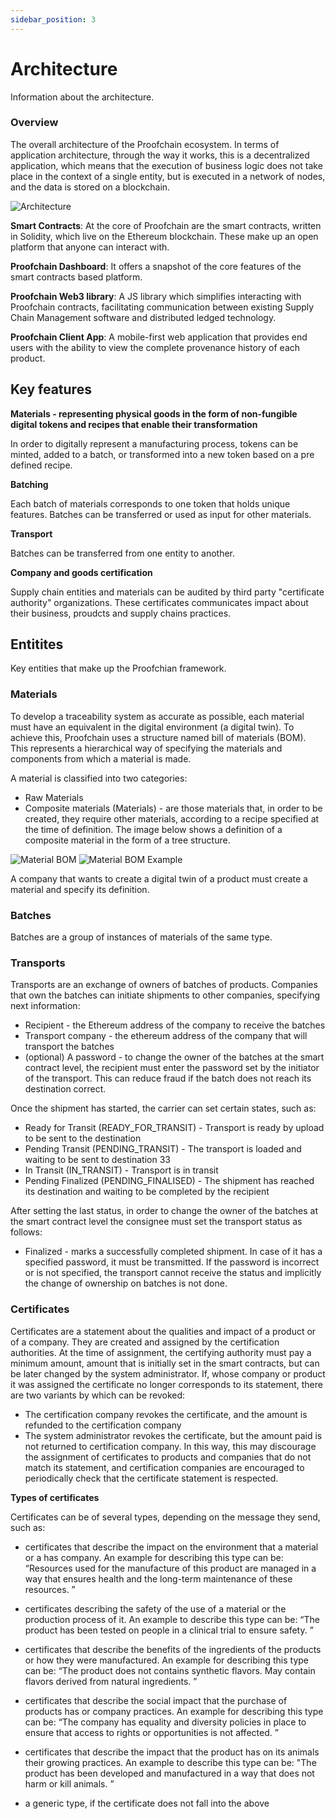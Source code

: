 ```yaml
---
sidebar_position: 3
---
```


# Architecture

Information about the architecture.

### Overview

The overall architecture of the Proofchain ecosystem. In terms of application architecture, through the way it works, this is a
decentralized application, which means that the execution of business logic does not take place in
the context of a single entity, but is executed in a network of nodes, and the data is stored
on a blockchain.

![Architecture](/img/docs/overall-architecture.png)

**Smart Contracts**: At the core of Proofchain are the smart contracts, written in Solidity, which live on the Ethereum blockchain. These make up an open platform that anyone can interact with.

**Proofchain Dashboard**: It offers a snapshot of the core features of the smart contracts based platform.

**Proofchain Web3 library**: A JS library which simplifies interacting with Proofchain contracts, facilitating communication between existing Supply Chain Management software and distributed ledged technology.

**Proofchain Client App**: A mobile-first web application that provides end users with the ability to view the complete provenance history of each product.

## Key features

**Materials - representing physical goods in the form of non-fungible digital tokens and recipes that enable their transformation**

In order to digitally represent a manufacturing process, tokens can be minted, added to a batch, or transformed into a new token based on a pre defined recipe.

**Batching**

Each batch of materials corresponds to one token that holds unique features. Batches can be transferred or used as input for other materials.

**Transport**

Batches can be transferred from one entity to another.

**Company and goods certification**

Supply chain entities and materials can be audited by third party "certificate authority" organizations. These certificates communicates impact about their business, proudcts and supply chains practices.

## Entitites

Key entities that make up the Proofchian framework.

### Materials

To develop a traceability system as accurate as possible, each material must have an equivalent in the digital environment (a digital twin).
To achieve this, Proofchain uses a structure named bill of materials (BOM). This represents a hierarchical way of specifying the materials and components from which a material is made.

A material is classified into two categories:

- Raw Materials
- Composite materials (Materials) - are those materials that, in order to be created, they require other materials, according to a recipe specified at the time of definition. The image below shows a definition of a composite material in the form of a tree structure.

![Material BOM](/img/docs/material-bom.png)
![Material BOM Example](/img/docs/material-bom-example.png)

A company that wants to create a digital twin of a product must create a material and specify its definition.

### Batches

Batches are a group of instances of materials of the same type.

### Transports

Transports are an exchange of owners of batches of products.
Companies that own the batches can initiate shipments to other companies, specifying
next information:

- Recipient - the Ethereum address of the company to receive the batches
- Transport company - the ethereum address of the company that will transport the batches
- (optional) A password - to change the owner of the batches at the smart contract level, the recipient must enter the password set by the initiator of the transport. This can reduce fraud if the batch does not reach its destination
  correct.

Once the shipment has started, the carrier can set certain states,
such as:

- Ready for Transit (READY_FOR_TRANSIT) - Transport is ready by
  upload to be sent to the destination
- Pending Transit (PENDING_TRANSIT) - The transport is loaded and waiting to be
  sent to destination
  33
- In Transit (IN_TRANSIT) - Transport is in transit
- Pending Finalized (PENDING_FINALISED) - The shipment has reached its destination and
  waiting to be completed by the recipient

After setting the last status, in order to change the owner of the batches at the smart contract level
the consignee must set the transport status as follows:

- Finalized - marks a successfully completed shipment. In case of
  it has a specified password, it must be transmitted. If the password is incorrect or
  is not specified, the transport cannot receive the status and implicitly the change of ownership
  on batches is not done.

### Certificates

Certificates are a statement about the qualities and impact of a product or
of a company. They are created and assigned by the certification authorities. At the time of assignment, the certifying authority must pay a minimum amount, amount that is initially set in the smart contracts, but can be later changed by the system administrator. If, whose company or product it was assigned the certificate no longer corresponds to its statement, there are two variants by which
can be revoked:

- The certification company revokes the certificate, and the amount is refunded to the certification company
- The system administrator revokes the certificate, but the amount paid is not returned to
  certification company.
  In this way, this may discourage the assignment of certificates to products and companies that do not match its statement, and certification companies are encouraged to periodically check that the certificate statement is
  respected.

**Types of certificates**

Certificates can be of several types, depending on the message they send,
such as:

- certificates that describe the impact on the environment that a material or a has
  company. An example for describing this type can be: “Resources used
  for the manufacture of this product are managed in a way that ensures health
  and the long-term maintenance of these resources. ”

- certificates describing the safety of the use of a material or the production process
  of it. An example to describe this type can be: “The product has been tested
  on people in a clinical trial to ensure safety. ”
- certificates that describe the benefits of the ingredients of the products or how they
  were manufactured. An example for describing this type can be: “The product does not
  contains synthetic flavors. May contain flavors derived from natural ingredients. ”
- certificates that describe the social impact that the purchase of products has or
  company practices. An example for describing this type can be: “The company
  has equality and diversity policies in place to ensure that access to
  rights or opportunities is not affected. ”
- certificates that describe the impact that the product has on its animals
  their growing practices. An example to describe this type can be:
  "The product has been developed and manufactured in a way that does not harm or kill
  animals. ”
- a generic type, if the certificate does not fall into the above
